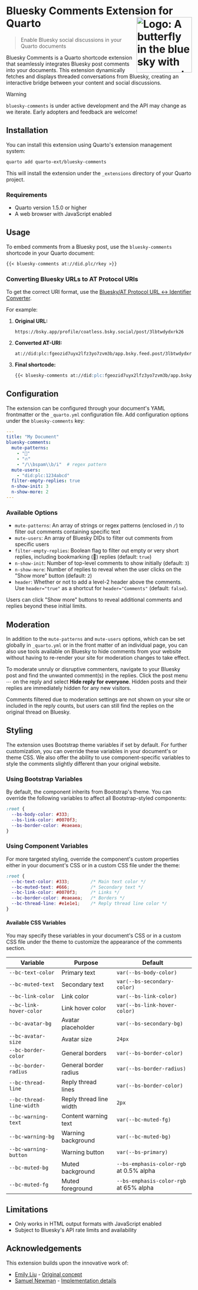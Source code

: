 # Bluesky Comments Extension for Quarto <img src="https://github.com/user-attachments/assets/260e97ce-6941-4f3a-8dc8-b7125522ebc0" align="right" alt="Logo: A butterfly in the blue sky with comments" width="150"/>

> Enable Bluesky social discussions in your Quarto documents

Bluesky Comments is a Quarto shortcode extension that seamlessly integrates Bluesky post comments into your documents. This extension dynamically fetches and displays threaded conversations from Bluesky, creating an interactive bridge between your content and social discussions.

> [!WARNING]
>
> `bluesky-comments` is under active development and the API may change as we iterate. Early adopters and feedback are welcome!

## Installation

You can install this extension using Quarto's extension management system:

```bash
quarto add quarto-ext/bluesky-comments
```

This will install the extension under the `_extensions` directory of your Quarto project.

### Requirements

- Quarto version 1.5.0 or higher
- A web browser with JavaScript enabled

## Usage

To embed comments from a Bluesky post, use the `bluesky-comments` shortcode in your Quarto document:

````markdown
{{< bluesky-comments at://did.plc/rkey >}}
````

### Converting Bluesky URLs to AT Protocol URIs

To get the correct URI format, use the [Bluesky/AT Protocol URL ↔ Identifier Converter](https://web-apps.thecoatlessprofessor.com/bluesky/profile-or-post-to-did-at-uri.html).

For example:

1. **Original URL:**
   ```
   https://bsky.app/profile/coatless.bsky.social/post/3lbtwdydxrk26
   ```

2. **Converted AT-URI:**
   ```
   at://did:plc:fgeozid7uyx2lfz3yo7zvm3b/app.bsky.feed.post/3lbtwdydxrk26
   ```

3. **Final shortcode:**
   ````markdown
   {{< bluesky-comments at://did:plc:fgeozid7uyx2lfz3yo7zvm3b/app.bsky.feed.post/3lbtwdydxrk26 >}}
   ````

## Configuration

The extension can be configured through your document's YAML frontmatter or the `_quarto.yml` configuration file. Add configuration options under the `bluesky-comments` key:

```yaml
---
title: "My Document"
bluesky-comments:
  mute-patterns:
    - "📌"
    - "🔥"
    - "/\\bspam\\b/i"  # regex pattern
  mute-users:
    - "did:plc:1234abcd"
  filter-empty-replies: true
  n-show-init: 3
  n-show-more: 2
---
```

### Available Options

- `mute-patterns`: An array of strings or regex patterns (enclosed in `/`) to filter out comments containing specific text
- `mute-users`: An array of Bluesky DIDs to filter out comments from specific users
- `filter-empty-replies`: Boolean flag to filter out empty or very short replies, including bookmarking (📌) replies (default: `true`)
- `n-show-init`: Number of top-level comments to show initially (default: `3`)
- `n-show-more`: Number of replies to reveal when the user clicks on the "Show more" button (default: `2`)
- `header`: Whether or not to add a level-2 header above the comments. Use `header="true"` as a shortcut for `header="Comments"` (default: `false`).

Users can click "Show more" buttons to reveal additional comments and replies beyond these initial limits.

## Moderation

In addition to the `mute-patterns` and `mute-users` options, which can be set globally in `_quarto.yml` or in the front matter of an individual page, you can also use tools available on Bluesky to hide comments from your website without having to re-render your site for moderation changes to take effect.

To moderate unruly or disruptive commenters, navigate to your Bluesky post and find the unwanted comment(s) in the replies. Click the post menu ⋯ on the reply and select **Hide reply for everyone**. Hidden posts and their replies are immediately hidden for any new visitors.

Comments filtered due to moderation settings are not shown on your site or included in the reply counts, but users can still find the replies on the original thread on Bluesky.

## Styling

The extension uses Bootstrap theme variables if set by default. For further customization, you can override these variables in your document's or theme CSS. We also offer the ability to use component-specific variables to style the comments slightly different than your original website.

### Using Bootstrap Variables

By default, the component inherits from Bootstrap's theme. You can override the following variables to affect all Bootstrap-styled components:

```css
:root {
  --bs-body-color: #333;
  --bs-link-color: #0070f3;
  --bs-border-color: #eaeaea;
}
```

### Using Component Variables

For more targeted styling, override the component's custom properties either in your document's CSS or in a custom CSS file under the theme:

```css
:root {
  --bc-text-color: #333;        /* Main text color */
  --bc-muted-text: #666;        /* Secondary text */
  --bc-link-color: #0070f3;     /* Links */
  --bc-border-color: #eaeaea;   /* Borders */
  --bc-thread-line: #e1e1e1;    /* Reply thread line color */
}
```

#### Available CSS Variables

You may specify these variables in your document's CSS or in a custom CSS file under the theme to customize the appearance of the comments section.

| Variable | Purpose | Default |
|----------|---------|---------|
| `--bc-text-color` | Primary text | `var(--bs-body-color)` |
| `--bc-muted-text` | Secondary text | `var(--bs-secondary-color)` |
| `--bc-link-color` | Link color | `var(--bs-link-color)` |
| `--bc-link-hover-color` | Link hover color | `var(--bs-link-hover-color)` |
| `--bc-avatar-bg` | Avatar placeholder | `var(--bs-secondary-bg)` |
| `--bc-avatar-size` | Avatar size | `24px` |
| `--bc-border-color` | General borders | `var(--bs-border-color)` |
| `--bc-border-radius` | General border radius | `var(--bs-border-radius)` |
| `--bc-thread-line` | Reply thread lines | `var(--bs-border-color)` |
| `--bc-thread-line-width` | Reply thread line width | `2px` |
| `--bc-warning-text` | Content warning text | `var(--bc-muted-fg)` |
| `--bc-warning-bg` | Warning background | `var(--bc-muted-bg)` |
| `--bc-warning-button` | Warning button | `var(--bs-primary)` |
| `--bc-muted-bg` | Muted background | `--bs-emphasis-color-rgb` at 0.5% alpha |
| `--bc-muted-fg` | Muted foreground | `--bs-emphasis-color-rgb` at 65% alpha |


## Limitations

- Only works in HTML output formats with JavaScript enabled
- Subject to Bluesky's API rate limits and availability

## Acknowledgements

This extension builds upon the innovative work of:

- [Emily Liu](https://emilyliu.me/blog/comments) - [Original concept](https://bsky.app/profile/emilyliu.me/post/3lbqta5lnck2i)
- [Samuel Newman](https://bsky.app/profile/samuel.bsky.team) - [Implementation details](https://graysky.app/blog/2024-02-05-adding-blog-comments)
